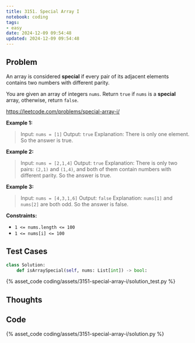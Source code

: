 ```yaml
---
title: 3151. Special Array I
notebook: coding
tags:
- easy
date: 2024-12-09 09:54:48
updated: 2024-12-09 09:54:48
---
```

## Problem

An array is considered **special** if every pair of its adjacent elements contains two numbers with different parity.

You are given an array of integers `nums`. Return `true` if `nums` is a **special** array, otherwise, return `false`.

<https://leetcode.com/problems/special-array-i/>

**Example 1:**

> Input: `nums = [1]`
> Output: `true`
> Explanation:
> There is only one element. So the answer is true.

**Example 2:**

> Input: `nums = [2,1,4]`
> Output: `true`
> Explanation:
> There is only two pairs: `(2,1)` and `(1,4)`, and both of them contain numbers with different parity. So the answer is true.

**Example 3:**

> Input: `nums = [4,3,1,6]`
> Output: `false`
> Explanation:
> `nums[1]` and `nums[2]` are both odd. So the answer is false.

**Constraints:**

- `1 <= nums.length <= 100`
- `1 <= nums[i] <= 100`

## Test Cases

``` python
class Solution:
    def isArraySpecial(self, nums: List[int]) -> bool:
```

{% asset_code coding/assets/3151-special-array-i/solution_test.py %}

## Thoughts

## Code

{% asset_code coding/assets/3151-special-array-i/solution.py %}
